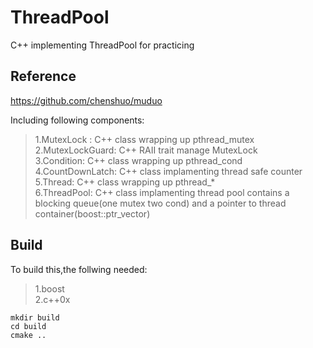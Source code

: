 # ThreadPool

C++ implementing ThreadPool for practicing

## Reference
https://github.com/chenshuo/muduo

Including following components:
>1.MutexLock : C++ class wrapping up pthread_mutex <br>
>2.MutexLockGuard: C++ RAII trait manage MutexLock<br>
>3.Condition: C++ class wrapping up pthread_cond<br>
>4.CountDownLatch: C++ class implamenting thread safe counter<br>
>5.Thread: C++ class wrapping up pthread_*<br>
>6.ThreadPool: C++ class implamenting thread pool contains a blocking queue(one mutex two cond) and a pointer to thread container(boost::ptr_vector)<br>

## Build

To build this,the follwing needed:
>1.boost<br>
>2.c++0x<br>

```shell
mkdir build
cd build
cmake ..
```
